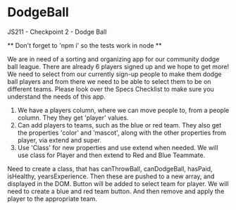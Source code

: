 # DodgeBall
JS211 - Checkpoint 2 - Dodge Ball

** Don't forget to 'npm i' so the tests work in node **

We are in need of a sorting and organizing app for our community dodge ball league. There are already 6 players signed up and we hope to get more! We need to select from our currently sign-up people to make them dodge ball players and from there we need to be able to select them to be on different teams. Please look over the Specs Checklist to make sure you understand the needs of this app.

1. We have a players column, where we can move people to, from a people column. They they get 'player' values.
2. Can add players to teams, such as the blue or red team. They also get the properties 'color' and 'mascot', along with the other properties from player, via extend and super.
3. Use 'Class' for new properties and use extend when needed. We will use class for Player and then extend to Red and Blue Teammate. 

Need to create a class, that has canThrowBall, canDodgeBall, hasPaid, isHealthy, yearsExperience.
Then these are pushed to a new array, and displayed in the DOM.
Button will be added to select team for player.
We will need to create a blue and red team button. And then remove and apply the player to the appropriate team.

